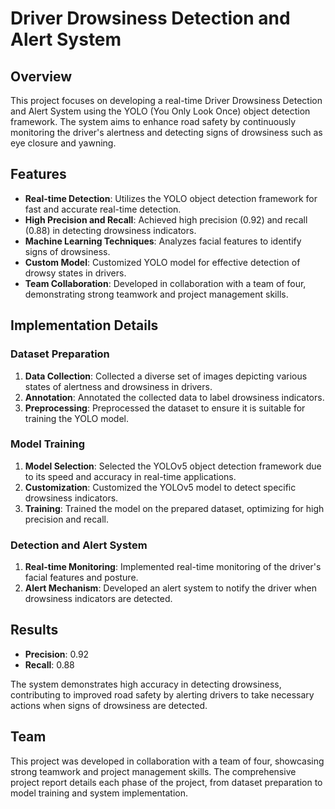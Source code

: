 # Driver Drowsiness Detection and Alert System

## Overview

This project focuses on developing a real-time Driver Drowsiness Detection and Alert System using the YOLO (You Only Look Once) object detection framework. The system aims to enhance road safety by continuously monitoring the driver's alertness and detecting signs of drowsiness such as eye closure and yawning.

## Features

- **Real-time Detection**: Utilizes the YOLO object detection framework for fast and accurate real-time detection.
- **High Precision and Recall**: Achieved high precision (0.92) and recall (0.88) in detecting drowsiness indicators.
- **Machine Learning Techniques**: Analyzes facial features to identify signs of drowsiness.
- **Custom Model**: Customized YOLO model for effective detection of drowsy states in drivers.
- **Team Collaboration**: Developed in collaboration with a team of four, demonstrating strong teamwork and project management skills.

## Implementation Details

### Dataset Preparation

1. **Data Collection**: Collected a diverse set of images depicting various states of alertness and drowsiness in drivers.
2. **Annotation**: Annotated the collected data to label drowsiness indicators.
3. **Preprocessing**: Preprocessed the dataset to ensure it is suitable for training the YOLO model.

### Model Training

1. **Model Selection**: Selected the YOLOv5 object detection framework due to its speed and accuracy in real-time applications.
2. **Customization**: Customized the YOLOv5 model to detect specific drowsiness indicators.
3. **Training**: Trained the model on the prepared dataset, optimizing for high precision and recall.

### Detection and Alert System

1. **Real-time Monitoring**: Implemented real-time monitoring of the driver's facial features and posture.
2. **Alert Mechanism**: Developed an alert system to notify the driver when drowsiness indicators are detected.

## Results

- **Precision**: 0.92
- **Recall**: 0.88

The system demonstrates high accuracy in detecting drowsiness, contributing to improved road safety by alerting drivers to take necessary actions when signs of drowsiness are detected.

## Team

This project was developed in collaboration with a team of four, showcasing strong teamwork and project management skills. The comprehensive project report details each phase of the project, from dataset preparation to model training and system implementation.
